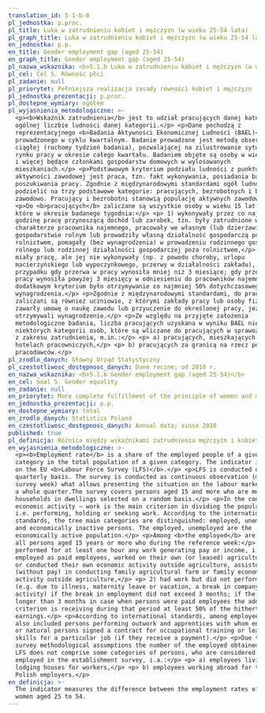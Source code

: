 ```yaml
---
translation_id: 5-1-b-0
pl_jednostka: p.proc.
pl_title: Luka w zatrudnieniu kobiet i mężczyzn (w wieku 25-54 lata)
pl_graph_title: Luka w zatrudnieniu kobiet i mężczyzn (w wieku 25-54 lata)
en_jednostka: p.p.
en_title: Gender employment gap (aged 25-54)
en_graph_title: Gender employment gap (aged 25-54)
pl_nazwa_wskaznika: <b>5.1.b Luka w zatrudnieniu kobiet i mężczyzn (w wieku 25-54 lata)</b>
pl_cel: Cel 5. Równość płci
pl_zadanie: null
pl_priorytet: Pełniejsza realizacja zasady równości kobiet i mężczyzn
pl_jednostka_prezentacji: p.proc.
pl_dostepne_wymiary: ogółem
pl_wyjasnienia_metodologiczne: >-
  <p><b>Wskaźnik zatrudnienia</b> jest to udział pracujących danej kategorii w
  ogólnej liczbie ludności danej kategorii.</p> <p>Dane pochodzą z
  reprezentacyjnego <b>Badania Aktywności Ekonomicznej Ludności (BAEL)</b>,
  prowadzonego w cyklu kwartalnym. Badanie prowadzone jest metodą obserwacji
  ciągłej (ruchomy tydzień badania), pozwalającej na zilustrowanie sytuacji na
  rynku pracy w okresie całego kwartału. Badaniem objęte są osoby w wieku 15 lat
  i więcej będące członkami gospodarstw domowych w wylosowanych
  mieszkaniach.</p> <p>Podstawowym kryterium podziału ludności z punktu widzenia
  aktywności zawodowej jest praca, tzn. fakt wykonywania, posiadania bądź
  poszukiwania pracy. Zgodnie z międzynarodowymi standardami ogół ludności można
  podzielić na trzy podstawowe kategorie: pracujących, bezrobotnych i biernych
  zawodowo. Pracujący i bezrobotni stanowią populację aktywnych zawodowo.</p>
  <p>Do <b>pracujących</b> zaliczane są wszystkie osoby w wieku 15 lat i wiecej,
  które w okresie badanego tygodnia:</p> <p> 1) wykonywały przez co najmniej 1
  godzinę pracę przynoszącą dochód lub zarobek, tzn. były zatrudnione w
  charakterze pracownika najemnego, pracowały we własnym (lub dzierżawionym)
  gospodarstwie rolnym lub prowadziły własną działalność gospodarczą poza
  rolnictwem, pomagały (bez wynagrodzenia) w prowadzeniu rodzinnego gospodarstwa
  rolnego lub rodzinnej działalności gospodarczej poza rolnictwem,</p> <p> 2)
  miały pracę, ale jej nie wykonywały (np. z powodu choroby, urlopu
  macierzyńskiego lub wypoczynkowego, przerwy w działalności zakładu), w
  przypadku gdy przerwa w pracy wynosiła mniej niż 3 miesiące; gdy przerwa w
  pracy wynosiła powyżej 3 miesięcy w odniesieniu do pracowników najemnych
  dodatkowym kryterium było otrzymywanie co najmniej 50% dotychczasowego
  wynagrodzenia.</p> <p>Zgodnie z międzynarodowymi standardami, do pracujących
  zaliczani są również uczniowie, z którymi zakłady pracy lub osoby fizyczne
  zawarły umowę o naukę zawodu lub przyuczenie do określonej pracy, jeżeli
  otrzymywali wynagrodzenie.</p> <p>Ze względu na przyjęte założenia
  metodologiczne badania, liczba pracujących uzyskana w wyniku BAEL nie obejmuje
  niektórych kategorii osób, które są wliczane do pracujących w sprawozdawczości
  z zakresu zatrudnienia, m.in.:</p> <p> a) pracujących, mieszkających w
  hotelach pracowniczych,</p> <p> b) pracujących za granicą na rzecz polskich
  pracodawców.</p>
pl_zrodlo_danych: Główny Urząd Statystyczny
pl_czestotliwosc_dostępnosc_danych: Dane roczne; od 2010 r.
en_nazwa_wskaznika: <b>5.1.b Gender employment gap (aged 25-54)</b>
en_cel: Goal 5. Gender equality
en_zadanie: null
en_priorytet: More complete fulfillment of the principle of women and men's  equality
en_jednostka_prezentacji: p.p.
en_dostepne_wymiary: total
en_zrodlo_danych: Statistics Poland
en_czestotliwosc_dostępnosc_danych: Annual data; since 2010
published: true
pl_definicja: Różnica między wskaźnikami zatrudnienia mężczyzn i kobiet w wieku 25-54 lata.
en_wyjasnienia_metodologiczne: >-
  <p><b>Employment rate</b> is a share of the employed people of a given
  category in the total population of a given category. The indicator is based
  on the EU <b>Labour Force Survey (LFS)</b>.</p> <p>LFS is conducted on a
  quarterly basis. The survey is conducted as continuous observation (movable
  survey week) what allows presenting the situation on the labour market during
  a whole quarter.The survey covers persons aged 15 and more who are members of 
  households in dwellings selected on a random basis.</p> <p>In the context of
  economic activity – work is the main criterion in dividing the population,
  i.e. performing, holding or seeking work. According to the international
  standards, the tree main categories are distinguished: employed, unemployed
  and economically inactive persons. The employed, unemployed are the
  economically active population.</p> <p>Among <b>the employed</b> are included
  all persons aged 15 years or more who during the reference week:</p> <p> 1)
  performed for at least one hour any work generating pay or income, i.e. were
  employed as paid employees, worked on their own (or leased) agricultural farm,
  or conducted their own economic activity outside agriculture, assisted
  (without pay) in conducting family agricultural farm or family economic
  activity outside agriculture,</p> <p> 2) had work but did not perform it:
  (e.g. due to illness, maternity leave or vacation, a break in company
  activity) if the break in employment did not exceed 3 months; if the break was
  longer than 3 months in case when persons were paid employees the additional
  criterion is receiving during that period at least 50% of the hitherto
  earnings.</p> <p>According to international standards, among employees are
  also included persons performing outwork and apprentices with whom enterprises
  or natural persons signed a contract for occupational training or learning
  skills for a particular job (if they receive a payment).</p> <p>Due to the
  survey methodological assumptions the number of the employed obtained from the
  LFS does not comprise some categories of persons, who are considered as
  employed in the establishment survey, i.a.:</p> <p> a) employees living in
  lodging houses for workers,</p> <p> b) employees working abroad for their
  Polish employers.</p>
en_definicja: >-
  The indicator measures the difference between the employment rates of men and
  women aged 25 to 54.
---
```

